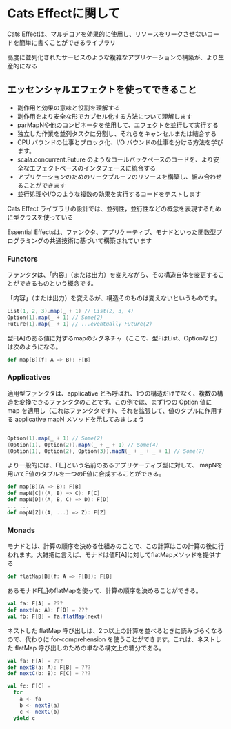 # Cats Effectに関して

Cats Effectは、マルチコアを効果的に使用し、リソースをリークさせないコードを簡単に書くことができるライブラリ

高度に並列化されたサービスのような複雑なアプリケーションの構築が、より生産的になる

## エッセンシャルエフェクトを使ってできること
- 副作用と効果の意味と役割を理解する
- 副作用をより安全な形でカプセル化する方法について理解します
- parMapNや他のコンビネータを使用して、エフェクトを並行して実行する
- 独立した作業を並列タスクに分割し、それらをキャンセルまたは結合する
- CPU バウンドの仕事とブロック化、I/O バウンドの仕事を分ける方法を学びます。
- scala.concurrent.Future のようなコールバックベースのコードを、より安全なエフェクトベースのインタフェースに統合する
- アプリケーションのためのリークプルーフのリソースを構築し、組み合わせることができます
- 並行処理やI/Oのような複数の効果を実行するコードをテストします

Cats Effect ライブラリの設計では、並列性，並行性などの概念を表現するために型クラスを使っている

Essential Effectsは、ファンクタ、アプリケーティブ、モナドといった関数型プログラミングの共通技術に基づいて構築されています

### Functors
ファンクタは、「内容」（または出力）を変えながら、その構造自体を変更することができるものという概念です。

「内容」（または出力）を変えるが、構造そのものは変えないというものです。

```scala
List(1, 2, 3).map(_ + 1) // List(2, 3, 4)
Option(1).map(_ + 1) // Some(2)
Future(1).map(_ + 1) // ...eventually Future(2)
```

型F[A]のある値に対するmapのシグネチャ（ここで、型FはList、Optionなど） は次のようになる。

```scala
def map[B](f: A => B): F[B]
```

### Applicatives

適用型ファンクタは、applicative とも呼ばれ、1つの構造だけでなく、複数の構造を変換できるファンクタのことです。この例では、まず1つの Option 値に map を適用し（これはファンクタです）、それを拡張して、値のタプルに作用する applicative mapN メソッドを示してみましょう

```scala

Option(1).map(_ + 1) // Some(2)
(Option(1), Option(2)).mapN(_ + _ + 1) // Some(4)
(Option(1), Option(2), Option(3)).mapN(_ + _ + _ + 1) // Some(7)
```

より一般的には、F[_]という名前のあるアプリケーティブ型に対して、 mapNを用いてF値のタプルを一つのF値に合成することができる。

```scala
def map[B](A => B): F[B]
def mapN[C]((A, B) => C): F[C]
def mapN[D]((A, B, C) => D): F[D]
... ...
def mapN[Z]((A, ...) => Z): F[Z]
```

### Monads

モナドとは、計算の順序を決める仕組みのことで、この計算はこの計算の後に行われます。大雑把に言えば、モナドは値F[A]に対してflatMapメソッドを提供する

```scala
def flatMap[B](f: A => F[B]): F[B]
```

あるモナドF[_]のflatMapを使って、計算の順序を決めることができる。

```scala
val fa: F[A] = ???
def next(a: A): F[B] = ???
val fb: F[B] = fa.flatMap(next)
```

ネストした flatMap 呼び出しは、2つ以上の計算を並べるときに読みづらくなるので、代わりに for-comprehension を使うことができます。これは、ネストした flatMap 呼び出しのための単なる構文上の糖分である。

```scala
val fa: F[A] = ???
def nextB(a: A): F[B] = ???
def nextC(b: B): F[C] = ???

val fc: F[C] =
  for
    a <- fa
    b <- nextB(a)
    c <- nextC(b)
  yield c
```
